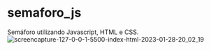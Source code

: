 # semaforo_js
Semáforo utilizando Javascript, HTML e CSS.
![screencapture-127-0-0-1-5500-index-html-2023-01-28-20_02_19](https://user-images.githubusercontent.com/87885921/215295109-c068a0ca-3979-4ea4-90c7-d379b34691d8.png)
